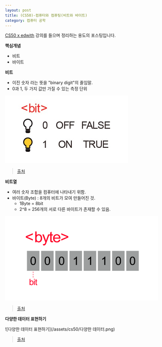 ```yaml
---
layout: post
title: (CS50)-컴퓨터와 컴퓨팅(비트와 바이트)
category: 컴퓨터 공학
---
```




[CS50 x edwith](https://www.edwith.org/cs50/) 강의를 들으며 정리하는 용도의 포스팅입니다.



**핵심개념**

- 비트
- 바이트



**비트**

- 이진 숫자 라는 뜻을 "binary digit"의 줄임말.
- 0과 1, 두 가지 값만 가질 수 있는 측정 단위

![비트](/assets/cs50/bit.png)

> [출처](https://www.edwith.org/cs50/lecture/22803/)



**비트열**

- 여러 숫자 조합을 컴퓨터에 나타내기 위함.
- 바이트(Byte) : 8개의 비트가 모여 만들어진 것.
  - 1Byte = 8bit
  - 2^8 = 256개의 서로 다른 바이트가 존재할 수 있음.

![바이트](/assets/cs50/byte.png)

> [출처](https://www.edwith.org/cs50/lecture/22803/)



**다양한 데이터 표현하기**

![다양한 데이터 표현하기](/assets/cs50/다양한 데이터.png)

> [출처](https://www.edwith.org/cs50/lecture/22803/)


